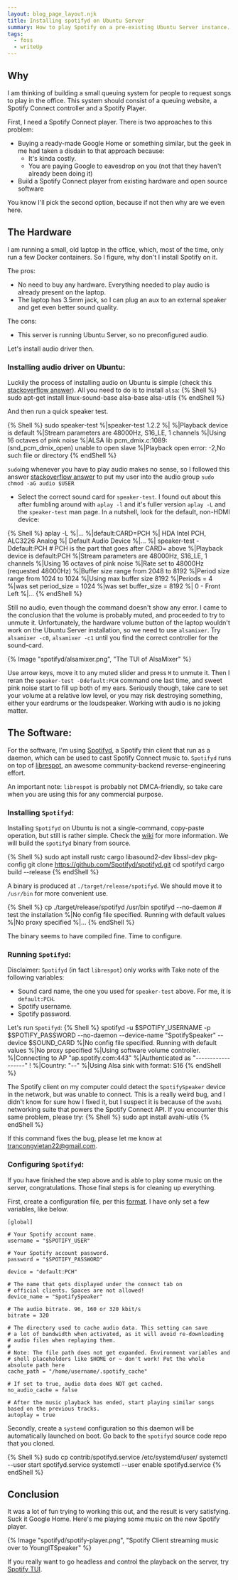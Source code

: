 ```yaml
---
layout: blog_page_layout.njk
title: Installing spotifyd on Ubuntu Server
summary: How to play Spotify on a pre-existing Ubuntu Server instance.
tags:
  - foss
  - writeUp
---
```


## Why

I am thinking of building a small queuing system for people to request songs to play in the office.
This system should consist of a queuing website, a Spotify Connect controller and a Spotify Player.

First, I need a Spotify Connect player. There is two approaches to this problem:

- Buying a ready-made Google Home or something similar, but the geek in me had taken a disdain to that approach because:
  - It's kinda costly.
  - You are paying Google to eavesdrop on you (not that they haven't already been doing it)
- Build a Spotify Connect player from existing hardware and open source software

You know I'll pick the second option, because if not then why are we even here.

## The Hardware

I am running a small, old laptop in the office, which, most of the time, only run a few Docker containers.
So I figure, why don't I install Spotify on it.

The pros:

- No need to buy any hardware. Everything needed to play audio is already present on the laptop.
- The laptop has 3.5mm jack, so I can plug an aux to an external speaker and get even better sound quality.

The cons:

- This server is running Ubuntu Server, so no preconfigured audio.

Let's install audio driver then.

### Installing audio driver on Ubuntu:

Luckily the process of installing audio on Ubuntu is simple
(check this [stackoverflow answer](https://askubuntu.com/questions/722685/realtek-audio-drivers-for-ubuntu)).
All you need to do is to install `alsa`:
{% Shell %}
sudo apt-get install linux-sound-base alsa-base alsa-utils
{% endShell %}

And then run a quick speaker test.

{% Shell %}
sudo speaker-test
%|speaker-test 1.2.2
%|
%|Playback device is default
%|Stream parameters are 48000Hz, S16_LE, 1 channels
%|Using 16 octaves of pink noise
%|ALSA lib pcm_dmix.c:1089:(snd_pcm_dmix_open) unable to open slave
%|Playback open error: -2,No such file or directory
{% endShell %}

`sudo`ing whenever you have to play audio makes no sense,
so I followed this answer [stackoverflow answer](https://askubuntu.com/questions/8362/setting-up-audio-on-a-server-install)
to put my user into the audio group `sudo chmod -aG audio $USER`

- Select the correct sound card for `speaker-test`.
  I found out about this after fumbling around with `aplay -l` and it's fuller version `aplay -L` and the `speaker-test` man page.
  In a nutshell, look for the default, non-HDMI device:

{% Shell %}
aplay -L
%|...
%|default:CARD=PCH
%| HDA Intel PCH, ALC3226 Analog
%| Default Audio Device
%|...
%|
speaker-test -Ddefault:PCH # PCH is the part that goes after CARD= above
%|Playback device is default:PCH
%|Stream parameters are 48000Hz, S16_LE, 1 channels
%|Using 16 octaves of pink noise
%|Rate set to 48000Hz (requested 48000Hz)
%|Buffer size range from 2048 to 8192
%|Period size range from 1024 to 1024
%|Using max buffer size 8192
%|Periods = 4
%|was set period_size = 1024
%|was set buffer_size = 8192
%| 0 - Front Left
%|...
{% endShell %}

Still no audio, even though the command doesn't show any error.
I came to the conclusion that the volume is probably muted, and proceeded to try to unmute it.
Unfortunately, the hardware volume button of the laptop wouldn't work on the Ubuntu Server installation, so we need to use
`alsamixer`. Try `alsamixer -c0`, `alsamixer -c1` until you find the correct controller for the sound-card.

{% Image "spotifyd/alsamixer.png", "The TUI of AlsaMixer" %}

Use arrow keys, move it to any muted slider and press `M` to unmute it.
Then I reran the `speaker-test -Ddefault:PCH` command one last time, and sweet pink noise start to fill up both of my ears.
Seriously though, take care to set your volume at a relative low level, or you may risk destroying something,
either your eardrums or the loudspeaker. Working with audio is no joking matter.

## The Software:

For the software, I'm using [Spotifyd](https://github.com/Spotifyd/spotifyd), a Spotify thin client that run
as a daemon, which can be used to cast Spotify Connect music to.
`Spotifyd` runs on top of [librespot](https://github.com/librespot-org/librespot), an awesome community-backend
reverse-engineering effort.

An important note: `librespot` is probably not DMCA-friendly, so take care when you are using this for any commercial purpose.

### Installing `Spotifyd`:

Installing `Spotifyd` on Ubuntu is not a single-command, copy-paste operation, but still is rather simple.
Check the [wiki](https://spotifyd.github.io/spotifyd/installation/Ubuntu.html) for more information.
We will build the `spotifyd` binary from source.

{% Shell %}
sudo apt install rustc cargo libasound2-dev libssl-dev pkg-config
git clone https://github.com/Spotifyd/spotifyd.git
cd spotifyd
cargo build --release
{% endShell %}

A binary is produced at `./target/release/spotifyd`. We should move it to `/usr/bin` for more convenient use.

{% Shell %}
cp ./target/release/spotifyd /usr/bin
spotifyd --no-daemon # test the installation
%|No config file specified. Running with default values
%|No proxy specified
%|...
{% endShell %}

The binary seems to have compiled fine. Time to configure.

### Running `Spotifyd`:

Disclaimer: `Spotifyd` (in fact `librespot`) only works with
Take note of the following variables:

- Sound card name, the one you used for `speaker-test` above. For me, it is `default:PCH`.
- Spotify username.
- Spotify password.

Let's run `Spotifyd`:
{% Shell %}
spotifyd -u $SPOTIFY_USERNAME -p $SPOTIFY_PASSWORD --no-daemon --device-name "SpotifySpeaker" --device $SOUND_CARD
%|No config file specified. Running with default values
%|No proxy specified
%|Using software volume controller.
%|Connecting to AP "ap.spotify.com:443"
%|Authenticated as "------------------" !
%|Country: "--"
%|Using Alsa sink with format: S16
{% endShell %}

The Spotify client on my computer could detect the `SpotifySpeaker` device in the network, but was unable to connect.
This is a really weird bug, and I didn't know for sure how I fixed it, but I suspect it is because of the `avahi` networking
suite that powers the Spotify Connect API. If you encounter this same problem, please try:
{% Shell %}
sudo apt install avahi-utils
{% endShell %}

If this command fixes the bug, please let me know at [trancongvietan22@gmail.com](mailto:trancongvietan22@gmail.com).

### Configuring `Spotifyd`:

If you have finished the step above and is able to play some music on the server, congratulations.
Those final steps is for cleaning up everything.

First, create a configuration file, per this [format](https://spotifyd.github.io/spotifyd/config/File.html).
I have only set a few variables, like below.

```
[global]

# Your Spotify account name.
username = "$SPOTIFY_USER"

# Your Spotify account password.
password = "$SPOTIFY_PASSWORD"

device = "default:PCH"

# The name that gets displayed under the connect tab on
# official clients. Spaces are not allowed!
device_name = "SpotifySpeaker"

# The audio bitrate. 96, 160 or 320 kbit/s
bitrate = 320

# The directory used to cache audio data. This setting can save
# a lot of bandwidth when activated, as it will avoid re-downloading
# audio files when replaying them.
#
# Note: The file path does not get expanded. Environment variables and
# shell placeholders like $HOME or ~ don't work! Put the whole absolute path here
cache_path = "/home/username/.spotify_cache"

# If set to true, audio data does NOT get cached.
no_audio_cache = false

# After the music playback has ended, start playing similar songs based on the previous tracks.
autoplay = true
```

Secondly, create a `systemd` configuration so this daemon will be automatically launched on boot.
Go back to the `spotifyd` source code repo that you cloned.

{% Shell %}
sudo cp contrib/spotifyd.service /etc/systemd/user/
systemctl --user start spotifyd.service
systemctl --user enable spotifyd.service
{% endShell %}

## Conclusion

It was a lot of fun trying to working this out, and the result is very satisfying. Suck it Google Home.
Here's me playing some music on the new Spotify player.

{% Image "spotifyd/spotify-player.png", "Spotify Client streaming music over to YoungITSpeaker" %}

If you really want to go headless and control the playback on the server,
try [Spotify TUI](https://github.com/Rigellute/spotify-tui).
